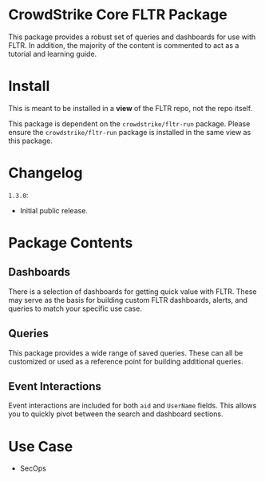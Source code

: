 # CrowdStrike Core FLTR Package

This package provides a robust set of queries and dashboards for use with FLTR. In addition, the majority of the content is commented to act as a tutorial and learning guide.

# Install

This is meant to be installed in a **view** of the FLTR repo, not the repo itself. 

This package is dependent on the `crowdstrike/fltr-run` package. Please ensure the `crowdstrike/fltr-run` package is installed in the same view as this package. 

# Changelog

`1.3.0`:

- Initial public release. 

# Package Contents

## Dashboards

There is a selection of dashboards for getting quick value with FLTR. These may serve as the basis for building custom FLTR dashboards, alerts, and queries to match your specific use case.

## Queries

This package provides a wide range of saved queries. These can all be customized or used as a reference point for building additional queries. 

## Event Interactions

Event interactions are included for both `aid` and `UserName` fields. This allows you to quickly pivot between the search and dashboard sections. 

# Use Case

- SecOps
